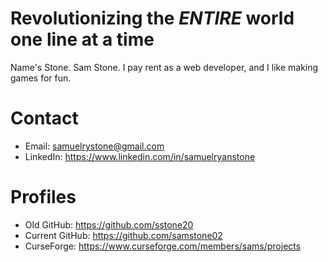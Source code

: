 # Revolutionizing the *ENTIRE* world one line at a time

Name's Stone. Sam Stone. I pay rent as a web developer, and I like making games for fun.

# Contact
- Email: samuelrystone@gmail.com
- LinkedIn: https://www.linkedin.com/in/samuelryanstone

# Profiles
- Old GitHub: https://github.com/sstone20
- Current GitHub: https://github.com/samstone02
- CurseForge: https://www.curseforge.com/members/sams/projects

<!---
samstone02/samstone02 is a ✨ special ✨ repository because its `README.md` (this file) appears on your GitHub profile.
You can click the Preview link to take a look at your changes.
--->
